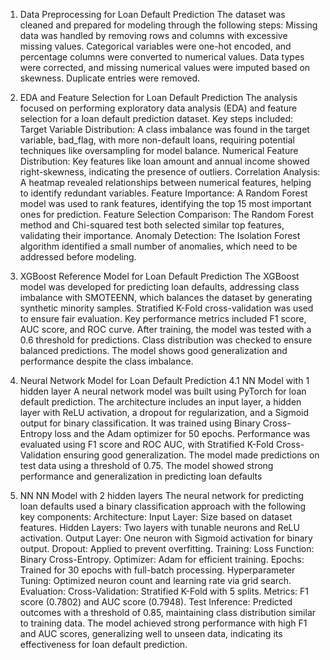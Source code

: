 1. Data Preprocessing for Loan Default Prediction
The dataset was cleaned and prepared for modeling through the following steps:
Missing data was handled by removing rows and columns with excessive missing values.
Categorical variables were one-hot encoded, and percentage columns were converted to numerical values.
Data types were corrected, and missing numerical values were imputed based on skewness.
Duplicate entries were removed.

2. EDA and Feature Selection for Loan Default Prediction
The analysis focused on performing exploratory data analysis (EDA) and feature selection for a loan default prediction dataset. Key steps included:
Target Variable Distribution: A class imbalance was found in the target variable, bad_flag, with more non-default loans, requiring potential techniques like oversampling for model balance.
Numerical Feature Distribution: Key features like loan amount and annual income showed right-skewness, indicating the presence of outliers.
Correlation Analysis: A heatmap revealed relationships between numerical features, helping to identify redundant variables.
Feature Importance: A Random Forest model was used to rank features, identifying the top 15 most important ones for prediction.
Feature Selection Comparison: The Random Forest method and Chi-squared test both selected similar top features, validating their importance.
Anomaly Detection: The Isolation Forest algorithm identified a small number of anomalies, which need to be addressed before modeling.

3. XGBoost Reference Model for Loan Default Prediction
The XGBoost model was developed for predicting loan defaults, addressing class imbalance with SMOTEENN, which balances the dataset by generating synthetic minority samples. Stratified K-Fold cross-validation was used to ensure fair evaluation. Key performance metrics included F1 score, AUC score, and ROC curve. After training, the model was tested with a 0.6 threshold for predictions. Class distribution was checked to ensure balanced predictions. The model shows good generalization and performance despite the class imbalance.

4. Neural Network Model for Loan Default Prediction
4.1 NN Model with 1 hidden layer
A neural network model was built using PyTorch for loan default prediction. The architecture includes an input layer, a hidden layer with ReLU activation, a dropout for regularization, and a Sigmoid output for binary classification. It was trained using Binary Cross-Entropy loss and the Adam optimizer for 50 epochs.
Performance was evaluated using F1 score and ROC AUC, with Stratified K-Fold Cross-Validation ensuring good generalization. The model made predictions on test data using a threshold of 0.75. The model showed strong performance and generalization in predicting loan defaults

5. NN NN Model with 2 hidden layers
The neural network for predicting loan defaults used a binary classification approach with the following key components:
Architecture:
Input Layer: Size based on dataset features.
Hidden Layers: Two layers with tunable neurons and ReLU activation.
Output Layer: One neuron with Sigmoid activation for binary output.
Dropout: Applied to prevent overfitting.
Training:
Loss Function: Binary Cross-Entropy.
Optimizer: Adam for efficient training.
Epochs: Trained for 30 epochs with full-batch processing.
Hyperparameter Tuning: Optimized neuron count and learning rate via grid search.
Evaluation:
Cross-Validation: Stratified K-Fold with 5 splits.
Metrics: F1 score (0.7802) and AUC score (0.7948).
Test Inference: Predicted outcomes with a threshold of 0.85, maintaining class distribution similar to training data.
The model achieved strong performance with high F1 and AUC scores, generalizing well to unseen data, indicating its effectiveness for loan default prediction.
